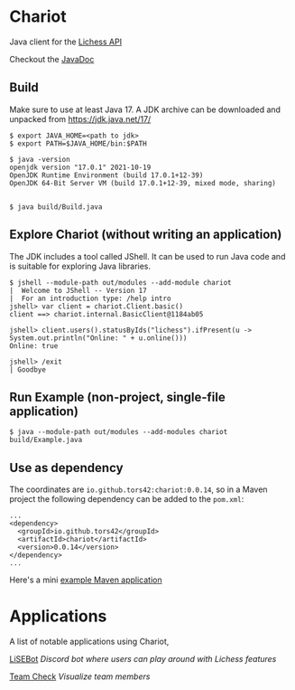 # Chariot

Java client for the [Lichess API](https://lichess.org/api)

Checkout the [JavaDoc](https://tors42.github.io/chariot/chariot/chariot/Client.html)


## Build

Make sure to use at least Java 17. A JDK archive can be downloaded and unpacked from https://jdk.java.net/17/

    $ export JAVA_HOME=<path to jdk>
    $ export PATH=$JAVA_HOME/bin:$PATH

    $ java -version
    openjdk version "17.0.1" 2021-10-19
    OpenJDK Runtime Environment (build 17.0.1+12-39)
    OpenJDK 64-Bit Server VM (build 17.0.1+12-39, mixed mode, sharing)


    $ java build/Build.java

## Explore Chariot (without writing an application)

The JDK includes a tool called JShell. It can be used to run Java code and is suitable for exploring Java libraries.

    $ jshell --module-path out/modules --add-module chariot
    |  Welcome to JShell -- Version 17
    |  For an introduction type: /help intro
    jshell> var client = chariot.Client.basic()
    client ==> chariot.internal.BasicClient@1184ab05
    
    jshell> client.users().statusByIds("lichess").ifPresent(u -> System.out.println("Online: " + u.online()))
    Online: true
    
    jshell> /exit
    | Goodbye


## Run Example (non-project, single-file application)

    $ java --module-path out/modules --add-modules chariot build/Example.java

## Use as dependency

The coordinates are `io.github.tors42:chariot:0.0.14`, so in a Maven project the following dependency can be added to the `pom.xml`:

    ...
    <dependency>
      <groupId>io.github.tors42</groupId>
      <artifactId>chariot</artifactId>
      <version>0.0.14</version>
    </dependency>
    ...

Here's a mini [example Maven application](https://github.com/tors42/chariot-example)

# Applications

A list of notable applications using Chariot,

[LiSEBot](https://github.com/jalpp/LiSEBot/) _Discord bot where users can play around with Lichess features_

[Team Check](https://github.com/tors42/teamcheck) _Visualize team members_


